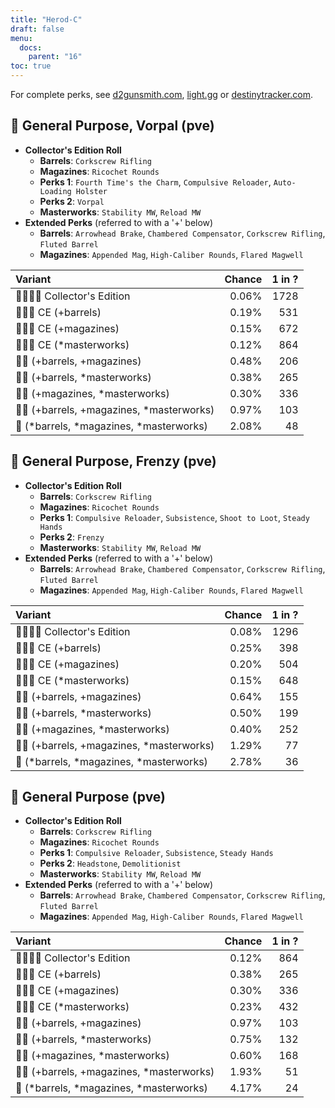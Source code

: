 ```yaml
---
title: "Herod-C"
draft: false
menu:
  docs:
    parent: "16"
toc: true
---
```


For complete perks, see [d2gunsmith.com](https://d2gunsmith.com/w/1788603939), [light.gg](https://www.light.gg/db/items/1788603939) or [destinytracker.com](https://destinytracker.com/destiny-2/db/items/1788603939).



## 👾 General Purpose, Vorpal (pve)



* **Collector's Edition Roll**
  * **Barrels**: `Corkscrew Rifling`
  * **Magazines**: `Ricochet Rounds`
  * **Perks 1**: `Fourth Time's the Charm`, `Compulsive Reloader`, `Auto-Loading Holster`
  * **Perks 2**: `Vorpal`
  * **Masterworks**: `Stability MW`, `Reload MW`
* **Extended Perks** (referred to with a '+' below)
  * **Barrels**: `Arrowhead Brake`, `Chambered Compensator`, `Corkscrew Rifling`, `Fluted Barrel`
  * **Magazines**: `Appended Mag`, `High-Caliber Rounds`, `Flared Magwell`

| Variant | Chance | 1 in ? |
|:-|-:|-:|
| 👾👾👾🌟 Collector's Edition | 0.06% | 1728 |
| 👾👾👾 CE (+barrels) | 0.19% | 531 |
| 👾👾👾 CE (+magazines) | 0.15% | 672 |
| 👾👾👾 CE (*masterworks) | 0.12% | 864 |
| 👾👾 (+barrels, +magazines) | 0.48% | 206 |
| 👾👾 (+barrels, *masterworks) | 0.38% | 265 |
| 👾👾 (+magazines, *masterworks) | 0.30% | 336 |
| 👾👾 (+barrels, +magazines, *masterworks) | 0.97% | 103 |
| 👾 (*barrels, *magazines, *masterworks) | 2.08% | 48 |

## 👾 General Purpose, Frenzy (pve)



* **Collector's Edition Roll**
  * **Barrels**: `Corkscrew Rifling`
  * **Magazines**: `Ricochet Rounds`
  * **Perks 1**: `Compulsive Reloader`, `Subsistence`, `Shoot to Loot`, `Steady Hands`
  * **Perks 2**: `Frenzy`
  * **Masterworks**: `Stability MW`, `Reload MW`
* **Extended Perks** (referred to with a '+' below)
  * **Barrels**: `Arrowhead Brake`, `Chambered Compensator`, `Corkscrew Rifling`, `Fluted Barrel`
  * **Magazines**: `Appended Mag`, `High-Caliber Rounds`, `Flared Magwell`

| Variant | Chance | 1 in ? |
|:-|-:|-:|
| 👾👾👾🌟 Collector's Edition | 0.08% | 1296 |
| 👾👾👾 CE (+barrels) | 0.25% | 398 |
| 👾👾👾 CE (+magazines) | 0.20% | 504 |
| 👾👾👾 CE (*masterworks) | 0.15% | 648 |
| 👾👾 (+barrels, +magazines) | 0.64% | 155 |
| 👾👾 (+barrels, *masterworks) | 0.50% | 199 |
| 👾👾 (+magazines, *masterworks) | 0.40% | 252 |
| 👾👾 (+barrels, +magazines, *masterworks) | 1.29% | 77 |
| 👾 (*barrels, *magazines, *masterworks) | 2.78% | 36 |

## 👾 General Purpose (pve)



* **Collector's Edition Roll**
  * **Barrels**: `Corkscrew Rifling`
  * **Magazines**: `Ricochet Rounds`
  * **Perks 1**: `Compulsive Reloader`, `Subsistence`, `Steady Hands`
  * **Perks 2**: `Headstone`, `Demolitionist`
  * **Masterworks**: `Stability MW`, `Reload MW`
* **Extended Perks** (referred to with a '+' below)
  * **Barrels**: `Arrowhead Brake`, `Chambered Compensator`, `Corkscrew Rifling`, `Fluted Barrel`
  * **Magazines**: `Appended Mag`, `High-Caliber Rounds`, `Flared Magwell`

| Variant | Chance | 1 in ? |
|:-|-:|-:|
| 👾👾👾🌟 Collector's Edition | 0.12% | 864 |
| 👾👾👾 CE (+barrels) | 0.38% | 265 |
| 👾👾👾 CE (+magazines) | 0.30% | 336 |
| 👾👾👾 CE (*masterworks) | 0.23% | 432 |
| 👾👾 (+barrels, +magazines) | 0.97% | 103 |
| 👾👾 (+barrels, *masterworks) | 0.75% | 132 |
| 👾👾 (+magazines, *masterworks) | 0.60% | 168 |
| 👾👾 (+barrels, +magazines, *masterworks) | 1.93% | 51 |
| 👾 (*barrels, *magazines, *masterworks) | 4.17% | 24 |
